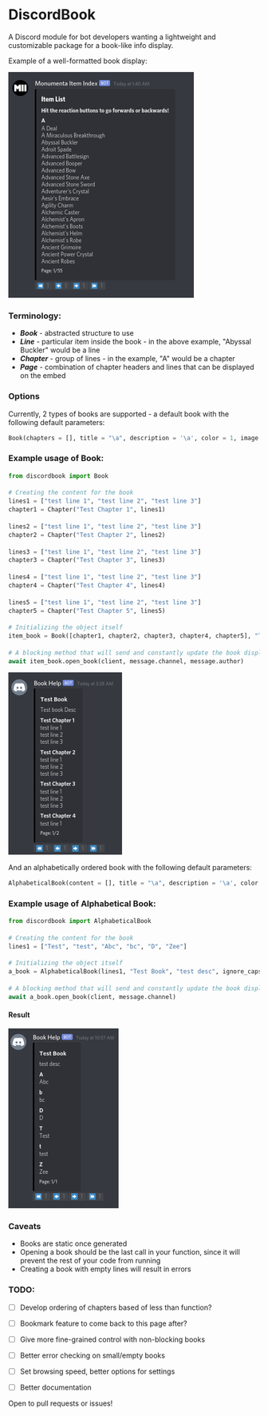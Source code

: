 
# DiscordBook

A Discord module for bot developers wanting a lightweight and customizable package for a book-like info display.

Example of a well-formatted book display:

![](assets/discordbookexample1.png)

### Terminology:
* ***Book*** - abstracted structure to use
* ***Line*** - particular item inside the book - in the above example, "Abyssal Buckler" would be a line
* ***Chapter*** - group of lines - in the example, "A" would be a chapter
* ***Page*** - combination of chapter headers and lines that can be displayed on the embed


### Options
Currently, 2 types of books are supported - a default book with the following default parameters:
```python
Book(chapters = [], title = "\a", description = '\a', color = 1, image = None, per_page = 10)
```

### Example usage of Book:
```python
from discordbook import Book

# Creating the content for the book
lines1 = ["test line 1", "test line 2", "test line 3"]
chapter1 = Chapter("Test Chapter 1", lines1)

lines2 = ["test line 1", "test line 2", "test line 3"]
chapter2 = Chapter("Test Chapter 2", lines2)

lines3 = ["test line 1", "test line 2", "test line 3"]
chapter3 = Chapter("Test Chapter 3", lines3)

lines4 = ["test line 1", "test line 2", "test line 3"]
chapter4 = Chapter("Test Chapter 4", lines4)

lines5 = ["test line 1", "test line 2", "test line 3"]
chapter5 = Chapter("Test Chapter 5", lines5)

# Initializing the object itself
item_book = Book([chapter1, chapter2, chapter3, chapter4, chapter5], "Test Book", "Test book Desc")

# A blocking method that will send and constantly update the book display
await item_book.open_book(client, message.channel, message.author)
```

![](assets/discordbookexample3.png)


And an alphabetically ordered book with the following default parameters:
```python
AlphabeticalBook(content = [], title = "\a", description = '\a', color = 1, per_page = 10, ignore_caps = True)
```

### Example usage of Alphabetical Book:
```python
from discordbook import AlphabeticalBook

# Creating the content for the book
lines1 = ["Test", "test", "Abc", "bc", "D", "Zee"]

# Initializing the object itself
a_book = AlphabeticalBook(lines1, "Test Book", "test desc", ignore_caps = False)

# A blocking method that will send and constantly update the book display
await a_book.open_book(client, message.channel)
```

#### Result
![](assets/discordbookexample2.png)



### Caveats
- Books are static once generated
- Opening a book should be the last call in your function, since it will prevent the rest of your code from running
- Creating a book with empty lines will result in errors

### TODO:
- [ ] Develop ordering of chapters based of less than function?
- [ ] Bookmark feature to come back to this page after?
- [ ] Give more fine-grained control with non-blocking books
- [ ] Better error checking on small/empty books
- [ ] Set browsing speed, better options for settings
- [ ] Better documentation


Open to pull requests or issues!